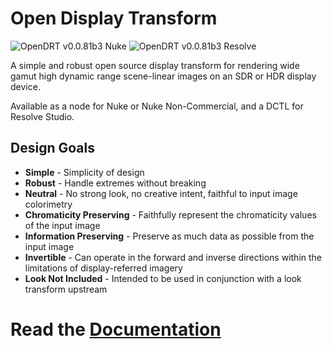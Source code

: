 # Open Display Transform
![OpenDRT v0.0.81b3 Nuke](/docs/img/OpenDRT_Nuke_v0.0.81b3.png)
![OpenDRT v0.0.81b3 Resolve](/docs/img/OpenDRT_Resolve_v0.0.81b3.png)

A simple and robust open source display transform for rendering wide gamut high dynamic range scene-linear images on an SDR or HDR display device.

Available as a node for Nuke or Nuke Non-Commercial, and a DCTL for Resolve Studio.

## Design Goals

- **Simple** - Simplicity of design 
- **Robust** - Handle extremes without breaking
- **Neutral** - No strong look, no creative intent, faithful to input image colorimetry
- **Chromaticity Preserving** - Faithfully represent the chromaticity values of the input image
- **Information Preserving** - Preserve as much data as possible from the input image
- **Invertible** - Can operate in the forward and inverse directions within the limitations of display-referred imagery
- **Look Not Included** - Intended to be used in conjunction with a look transform upstream

# Read the [Documentation](./docs)
